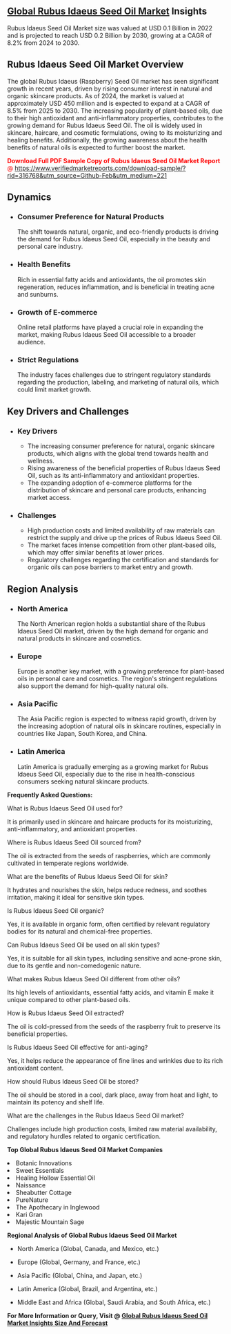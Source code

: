 <h2><a href="https://www.verifiedmarketreports.com/download-sample/?rid=316768&amp;utm_source=Github&amp;utm_medium=221" target="_blank">Global Rubus Idaeus Seed Oil Market</a> Insights</h2><p>Rubus Idaeus Seed Oil Market size was valued at USD 0.1 Billion in 2022 and is projected to reach USD 0.2 Billion by 2030, growing at a CAGR of 8.2% from 2024 to 2030.</p><p> <h2>Rubus Idaeus Seed Oil Market Overview</h2> <p>The global Rubus Idaeus (Raspberry) Seed Oil market has seen significant growth in recent years, driven by rising consumer interest in natural and organic skincare products. As of 2024, the market is valued at approximately USD 450 million and is expected to expand at a CAGR of 8.5% from 2025 to 2030. The increasing popularity of plant-based oils, due to their high antioxidant and anti-inflammatory properties, contributes to the growing demand for Rubus Idaeus Seed Oil. The oil is widely used in skincare, haircare, and cosmetic formulations, owing to its moisturizing and healing benefits. Additionally, the growing awareness about the health benefits of natural oils is expected to further boost the market. <p><span class=""><span style="color: #ff0000;"><strong>Download Full PDF Sample Copy of Rubus Idaeus Seed Oil Market Report</strong> @ </span><a href="https://www.verifiedmarketreports.com/download-sample/?rid=316768&amp;utm_source=Github-Feb&amp;utm_medium=221" target="_blank">https://www.verifiedmarketreports.com/download-sample/?rid=316768&amp;utm_source=Github-Feb&amp;utm_medium=221</a></span></p></p> <h2>Dynamics</h2> <ul> <li><h3>Consumer Preference for Natural Products</h3> The shift towards natural, organic, and eco-friendly products is driving the demand for Rubus Idaeus Seed Oil, especially in the beauty and personal care industry. </li> <li><h3>Health Benefits</h3> Rich in essential fatty acids and antioxidants, the oil promotes skin regeneration, reduces inflammation, and is beneficial in treating acne and sunburns. </li> <li><h3>Growth of E-commerce</h3> Online retail platforms have played a crucial role in expanding the market, making Rubus Idaeus Seed Oil accessible to a broader audience. </li> <li><h3>Strict Regulations</h3> The industry faces challenges due to stringent regulatory standards regarding the production, labeling, and marketing of natural oils, which could limit market growth. </li> </ul> <h2>Key Drivers and Challenges</h2> <ul> <li><h3>Key Drivers</h3> <ul> <li>The increasing consumer preference for natural, organic skincare products, which aligns with the global trend towards health and wellness.</li> <li>Rising awareness of the beneficial properties of Rubus Idaeus Seed Oil, such as its anti-inflammatory and antioxidant properties.</li> <li>The expanding adoption of e-commerce platforms for the distribution of skincare and personal care products, enhancing market access.</li> </ul> </li> <li><h3>Challenges</h3> <ul> <li>High production costs and limited availability of raw materials can restrict the supply and drive up the prices of Rubus Idaeus Seed Oil.</li> <li>The market faces intense competition from other plant-based oils, which may offer similar benefits at lower prices.</li> <li>Regulatory challenges regarding the certification and standards for organic oils can pose barriers to market entry and growth.</li> </ul> </li> </ul> <h2>Region Analysis</h2> <ul> <li><h3>North America</h3> The North American region holds a substantial share of the Rubus Idaeus Seed Oil market, driven by the high demand for organic and natural products in skincare and cosmetics. </li> <li><h3>Europe</h3> Europe is another key market, with a growing preference for plant-based oils in personal care and cosmetics. The region's stringent regulations also support the demand for high-quality natural oils. </li> <li><h3>Asia Pacific</h3> The Asia Pacific region is expected to witness rapid growth, driven by the increasing adoption of natural oils in skincare routines, especially in countries like Japan, South Korea, and China. </li> <li><h3>Latin America</h3> Latin America is gradually emerging as a growing market for Rubus Idaeus Seed Oil, especially due to the rise in health-conscious consumers seeking natural skincare products. </li> </ul> <p><strong>Frequently Asked Questions:</strong></p> <p>What is Rubus Idaeus Seed Oil used for?</p> <p>It is primarily used in skincare and haircare products for its moisturizing, anti-inflammatory, and antioxidant properties.</p> <p>Where is Rubus Idaeus Seed Oil sourced from?</p> <p>The oil is extracted from the seeds of raspberries, which are commonly cultivated in temperate regions worldwide.</p> <p>What are the benefits of Rubus Idaeus Seed Oil for skin?</p> <p>It hydrates and nourishes the skin, helps reduce redness, and soothes irritation, making it ideal for sensitive skin types.</p> <p>Is Rubus Idaeus Seed Oil organic?</p> <p>Yes, it is available in organic form, often certified by relevant regulatory bodies for its natural and chemical-free properties.</p> <p>Can Rubus Idaeus Seed Oil be used on all skin types?</p> <p>Yes, it is suitable for all skin types, including sensitive and acne-prone skin, due to its gentle and non-comedogenic nature.</p> <p>What makes Rubus Idaeus Seed Oil different from other oils?</p> <p>Its high levels of antioxidants, essential fatty acids, and vitamin E make it unique compared to other plant-based oils.</p> <p>How is Rubus Idaeus Seed Oil extracted?</p> <p>The oil is cold-pressed from the seeds of the raspberry fruit to preserve its beneficial properties.</p> <p>Is Rubus Idaeus Seed Oil effective for anti-aging?</p> <p>Yes, it helps reduce the appearance of fine lines and wrinkles due to its rich antioxidant content.</p> <p>How should Rubus Idaeus Seed Oil be stored?</p> <p>The oil should be stored in a cool, dark place, away from heat and light, to maintain its potency and shelf life.</p> <p>What are the challenges in the Rubus Idaeus Seed Oil market?</p> <p>Challenges include high production costs, limited raw material availability, and regulatory hurdles related to organic certification.</p> </p><p><strong>Top Global Rubus Idaeus Seed Oil Market Companies</strong></p><div data-test-id=""><p><li>Botanic Innovations</li><li> Sweet Essentials</li><li> Healing Hollow Essential Oil</li><li> Naissance</li><li> Sheabutter Cottage</li><li> PureNature</li><li> The Apothecary in Inglewood</li><li> Kari Gran</li><li> Majestic Mountain Sage</li></p><div><strong>Regional Analysis of&nbsp;Global Rubus Idaeus Seed Oil Market</strong></div><ul><li dir="ltr"><p dir="ltr">North America&nbsp;(Global, Canada, and Mexico, etc.)</p></li><li dir="ltr"><p dir="ltr">Europe (Global, Germany, and France, etc.)</p></li><li dir="ltr"><p dir="ltr">Asia Pacific&nbsp;(Global, China, and Japan, etc.)</p></li><li dir="ltr"><p dir="ltr">Latin America&nbsp;(Global, Brazil, and Argentina, etc.)</p></li><li dir="ltr">Middle East and Africa&nbsp;(Global, Saudi Arabia, and South Africa, etc.)</li></ul><p><strong>For More Information or Query, Visit @&nbsp;</strong><strong><a href="https://www.verifiedmarketreports.com/product/rubus-idaeus-seed-oil-market/?utm_source=Github&amp;utm_medium=221" target="_blank">Global Rubus Idaeus Seed Oil Market Insights Size And Forecast</a></strong></p></div>
